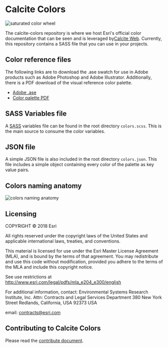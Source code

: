 # Calcite Colors

![saturated color wheel](https://raw.githubusercontent.com/Esri/calcite-colors/master/resources/saturated-graph.png)

The calcite-colors repository is where we host Esri's official color documentation that can be seen and is leveraged by[Calcite Web](http://github.com/Esri/calcite-web/). Currently, this repository contains a SASS file that you can use in your projects.

## Color reference files
The following links are to download the .ase swatch for use in Adobe products such as Adobe Photoshop and Adobe Illustrator. Additionally, there is a PDF download of the visual reference color palette.

- [Adobe .ase](https://github.com/Esri/calcite-colors/raw/master/resources/colors.ase)
- [Color palette PDF](https://github.com/Esri/calcite-colors/raw/master/resources/colors.pdf)

## SASS Variables file
A [SASS](http://sass-lang.com/) variables file can be found in the root directory `colors.scss`.  This is the main source to consume the color variables.

## JSON file
A simple JSON file is also included in the root directory `colors.json`. This file includes a simple object containing every color of the palette as key value pairs.

## Colors naming anatomy
![colors naming anatomy](https://raw.githubusercontent.com/Esri/calcite-colors/master/resources/colors-naming-anatomy.png)

## Licensing
COPYRIGHT © 2018 Esri

All rights reserved under the copyright laws of the United States
and applicable international laws, treaties, and conventions.

This material is licensed for use under the Esri Master License
Agreement (MLA), and is bound by the terms of that agreement.
You may redistribute and use this code without modification,
provided you adhere to the terms of the MLA and include this
copyright notice.

See use restrictions at http://www.esri.com/legal/pdfs/mla_e204_e300/english

For additional information, contact:
Environmental Systems Research Institute, Inc.
Attn: Contracts and Legal Services Department
380 New York Street
Redlands, California, USA 92373
USA

email: contracts@esri.com

## Contributing to Calcite Colors
Please read the [contribute document](CONTRIBUTE.md).
